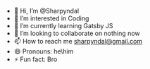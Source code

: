- 👋 Hi, I’m @Sharpyndal
- 👀 I’m interested in Coding
- 🌱 I’m currently learning Gatsby JS
- 💞️ I’m looking to collaborate on nothing now
- 📫 How to reach me sharpyndal@gmail.com
- 😄 Pronouns: he\him
- ⚡ Fun fact: Bro

<!---
Sharpyndal/Sharpyndal is a ✨ special ✨ repository because its `README.md` (this file) appears on your GitHub profile.
You can click the Preview link to take a look at your changes.
--->
